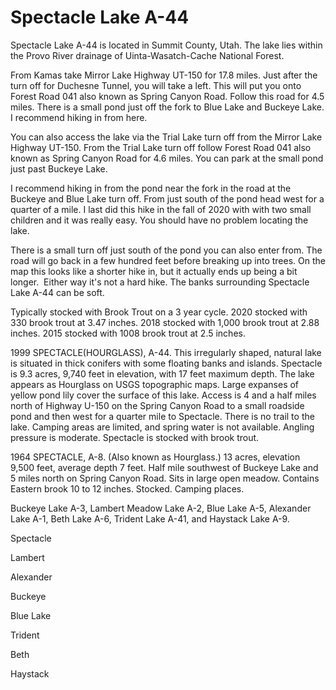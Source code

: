 # Spectacle Lake A-44

Spectacle Lake A-44 is located in Summit County, Utah. The lake lies within the Provo River drainage of Uinta-Wasatch-Cache National Forest.

From Kamas take Mirror Lake Highway UT-150 for 17.8 miles. Just after the turn off for Duchesne Tunnel, you will take a left. This will put you onto Forest Road 041 also known as Spring Canyon Road. Follow this road for 4.5 miles. There is a small pond just off the fork to Blue Lake and Buckeye Lake. I recommend hiking in from here.

You can also access the lake via the Trial Lake turn off from the Mirror Lake Highway UT-150. From the Trial Lake turn off follow Forest Road 041 also known as Spring Canyon Road for 4.6 miles. You can park at the small pond just past Buckeye Lake.

I recommend hiking in from the pond near the fork in the road at the Buckeye and Blue Lake turn off. From just south of the pond head west for a quarter of a mile. I last did this hike in the fall of 2020 with with two small children and it was really easy. You should have no problem locating the lake.

There is a small turn off just south of the pond you can also enter from. The road will go back in a few hundred feet before breaking up into trees. On the map this looks like a shorter hike in, but it actually ends up being a bit longer.  Either way it's not a hard hike. The banks surrounding Spectacle Lake A-44 can be soft.

Typically stocked with Brook Trout on a 3 year cycle. 2020 stocked with 330 brook trout at 3.47 inches. 2018 stocked with 1,000 brook trout at 2.88 inches. 2015 stocked with 1008 brook trout at 2.5 inches.

1999
SPECTACLE(HOURGLASS), A-44. This irregularly shaped, natural lake is situated in thick conifers with some floating banks and islands. Spectacle is 9.3 acres, 9,740 feet in elevation, with 17 feet maximum depth. The lake appears as Hourglass on USGS topographic maps. Large expanses of yellow pond lily cover the surface of this lake. Access is 4 and a half miles north of Highway U-150 on the Spring Canyon Road to a small roadside pond and then west for a quarter mile to Spectacle. There is no trail to the lake. Camping areas are limited, and spring water is not available. Angling pressure is moderate. Spectacle is stocked with brook trout.

1964
SPECTACLE, A-8. (Also known as Hourglass.) 13 acres, elevation 9,500 feet, average depth 7 feet. Half mile southwest of Buckeye Lake and 5 miles north on Spring Canyon Road. Sits in large open meadow. Contains Eastern brook 10 to 12 inches. Stocked. Camping places.

Buckeye Lake A-3, Lambert Meadow Lake A-2, Blue Lake A-5, Alexander Lake A-1, Beth Lake A-6, Trident Lake A-41, and Haystack Lake A-9.

Spectacle

Lambert

Alexander

Buckeye

Blue Lake

Trident

Beth

Haystack